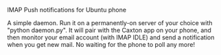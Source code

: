 IMAP Push notifications for Ubuntu phone

A simple daemon. Run it on a permanently-on server of your choice with "python daemon.py".
It will pair with the Caxton app on your phone, and then monitor your email account (with IMAP IDLE) and send a notification when you get new mail. No waiting for the phone to poll any more!

